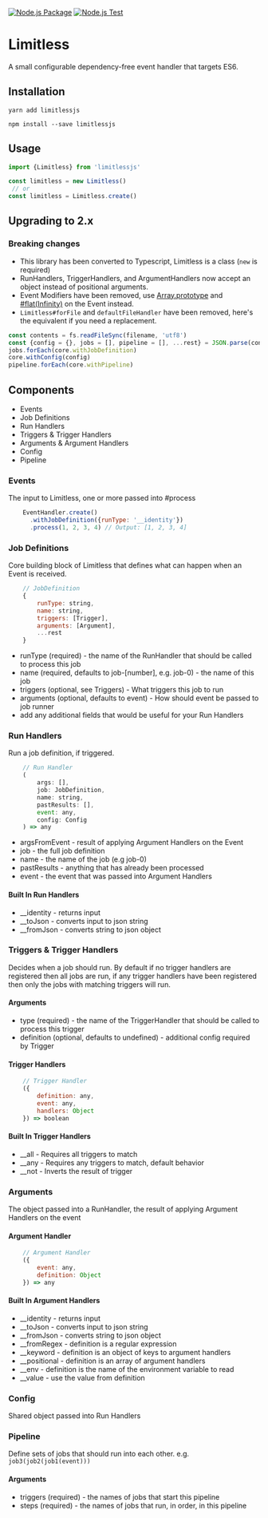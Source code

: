 [![Node.js Package](https://github.com/magicfoodhand/limitless/actions/workflows/npm-publish.yml/badge.svg)](https://github.com/magicfoodhand/limitless/actions/workflows/npm-publish.yml)
[![Node.js Test](https://github.com/magicfoodhand/limitless/actions/workflows/npm-test.yml/badge.svg)](https://github.com/magicfoodhand/limitless/actions/workflows/npm-test.yml)

# Limitless

A small configurable dependency-free event handler that targets ES6.

## Installation

```yarn add limitlessjs```

```npm install --save limitlessjs```

## Usage

```javascript
import {Limitless} from 'limitlessjs'

const limitless = new Limitless()
 // or
const limitless = Limitless.create()
```

## Upgrading to 2.x

### Breaking changes
- This library has been converted to Typescript, Limitless is a class (`new` is required)
- RunHandlers, TriggerHandlers, and ArgumentHandlers now accept an object instead of positional arguments.
- Event Modifiers have been removed,
  use [Array.prototype](https://developer.mozilla.org/en-US/docs/Web/JavaScript/Reference/Global_Objects/Array)
  and [#flat(Infinity)](https://developer.mozilla.org/en-US/docs/Web/JavaScript/Reference/Global_Objects/Array/flat) on
  the Event instead.
- `Limitless#forFile` and `defaultFileHandler` have been removed, here's the equivalent if you need a replacement.
```javascript
const contents = fs.readFileSync(filename, 'utf8')
const {config = {}, jobs = [], pipeline = [], ...rest} = JSON.parse(contents)
jobs.forEach(core.withJobDefinition)
core.withConfig(config)
pipeline.forEach(core.withPipeline)
```

## Components

- Events
- Job Definitions
- Run Handlers
- Triggers & Trigger Handlers
- Arguments & Argument Handlers
- Config
- Pipeline

### Events

The input to Limitless, one or more passed into #process

```javascript
    EventHandler.create()
      .withJobDefinition({runType: '__identity'})
      .process(1, 2, 3, 4) // Output: [1, 2, 3, 4]
```

### Job Definitions

Core building block of Limitless that defines what can happen when an Event is received.

```javascript
    // JobDefinition
    { 
        runType: string, 
        name: string, 
        triggers: [Trigger], 
        arguments: [Argument], 
        ...rest 
    } 
```

- runType (required) - the name of the RunHandler that should be called to process this job
- name (required, defaults to job-[number], e.g. job-0) - the name of this job
- triggers (optional, see Triggers) - What triggers this job to run
- arguments (optional, defaults to event) - How should event be passed to job runner
- add any additional fields that would be useful for your Run Handlers

### Run Handlers

Run a job definition, if triggered.

```javascript
    // Run Handler
    (
        args: [], 
        job: JobDefinition, 
        name: string, 
        pastResults: [], 
        event: any, 
        config: Config
    ) => any
```

- argsFromEvent - result of applying Argument Handlers on the Event
- job - the full job definition
- name - the name of the job (e.g job-0)
- pastResults - anything that has already been processed
- event - the event that was passed into Argument Handlers

#### Built In Run Handlers

- __identity - returns input
- __toJson - converts input to json string
- __fromJson - converts string to json object

### Triggers & Trigger Handlers

Decides when a job should run. By default if no trigger handlers are registered then all jobs are run, if any trigger
handlers have been registered then only the jobs with matching triggers will run.

#### Arguments

- type (required) - the name of the TriggerHandler that should be called to process this trigger
- definition (optional, defaults to undefined) - additional config required by Trigger

#### Trigger Handlers

```javascript
    // Trigger Handler
    ({
        definition: any,
        event: any, 
        handlers: Object
    }) => boolean 
```

#### Built In Trigger Handlers

- __all - Requires all triggers to match
- __any - Requires any triggers to match, default behavior
- __not - Inverts the result of trigger

### Arguments

The object passed into a RunHandler, the result of applying Argument Handlers on the event

#### Argument Handler

```javascript
    // Argument Handler
    ({
        event: any, 
        definition: Object
    }) => any
```

#### Built In Argument Handlers

- __identity - returns input
- __toJson - converts input to json string
- __fromJson - converts string to json object
- __fromRegex - definition is a regular expression
- __keyword - definition is an object of keys to argument handlers
- __positional - definition is an array of argument handlers
- __env - definition is the name of the environment variable to read
- __value - use the value from definition

### Config

Shared object passed into Run Handlers

### Pipeline

Define sets of jobs that should run into each other. e.g. ```job3(job2(job1(event)))```

#### Arguments

- triggers (required) - the names of jobs that start this pipeline
- steps (required) - the names of jobs that run, in order, in this pipeline
